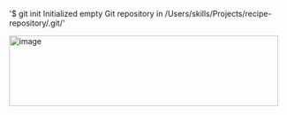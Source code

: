 '$ git init
Initialized empty Git repository in /Users/skills/Projects/recipe-repository/.git/'

<img width="487" height="128" alt="image" src="https://github.com/user-attachments/assets/49bd61b8-2f8f-4c37-877f-b4bcaed1eaeb" />


